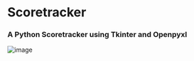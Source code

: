 # Scoretracker

### A Python Scoretracker using Tkinter and Openpyxl
![image](https://github.com/user-attachments/assets/b7f043c9-9add-4cf4-8692-e4aadab642f6)
